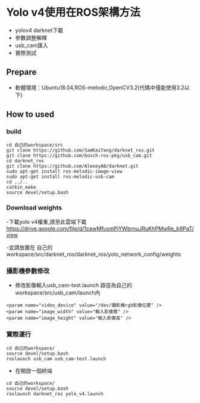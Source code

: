 # Yolo v4使用在ROS架構方法

- yolov4 darknet下載
- 參數調整解釋
- usb_cam匯入
- 實際測試

## Prepare
- 軟體環境：Ubuntu18.04,ROS-melodic,OpenCV3.2(代碼中僅能使用3.2以下)

## How to used
### build
```
cd 自己的workspace/src
git clone https://github.com/SamKaiYang/darknet_ros.git
git clone https://github.com/bosch-ros-pkg/usb_cam.git
cd darknet_ros
git clone https://github.com/AlexeyAB/darknet.git
sudo apt-get install ros-melodic-image-view
sudo apt-get install ros-melodic-usb-cam
cd ../..
catkin_make
source devel/setup.bash
```
### Download weights
-下載yolo v4權重,請至此雲端下載
https://drive.google.com/file/d/1cewMfusmPjYWbrnuJRuKhPMwRe_b9PaT/view

-並請放置在
自己的workspace/src/darknet_ros/darknet_ros/yolo_network_config/weights

### 攝影機參數修改
- 修改影像輸入usb_cam-test.launch
路徑為自己的workspace/src/usb_cam/launch內
```
<param name="video_device" value="/dev/攝影機rgb影像位置" />
<param name="image_width" value="輸入影像寬" />
<param name="image_height" value="輸入影像高" />
```
### 實際運行
```
cd 自己的workspace/
source devel/setup.bash
roslaunch usb_cam usb_cam-test.launch
```

- 在開啟一個終端
```
cd 自己的workspace/
source devel/setup.bash
roslaunch darknet_ros yolo_v4.launch
```


